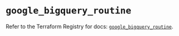 # `google_bigquery_routine`

Refer to the Terraform Registry for docs: [`google_bigquery_routine`](https://registry.terraform.io/providers/hashicorp/google/6.31.0/docs/resources/bigquery_routine).
